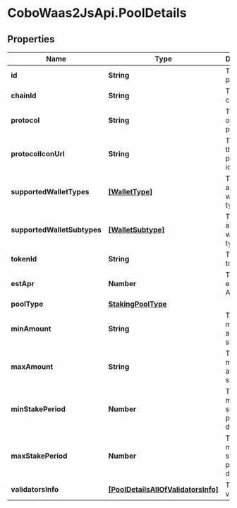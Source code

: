 # CoboWaas2JsApi.PoolDetails

## Properties

Name | Type | Description | Notes
------------ | ------------- | ------------- | -------------
**id** | **String** | The unique protocol id. | 
**chainId** | **String** | The unique chain id. | 
**protocol** | **String** | The name of the protocol. | 
**protocolIconUrl** | **String** | The URL of the protocol&#39;s icon. | 
**supportedWalletTypes** | [**[WalletType]**](WalletType.md) | The list of available wallet types. | 
**supportedWalletSubtypes** | [**[WalletSubtype]**](WalletSubtype.md) | The list of available wallet types. | 
**tokenId** | **String** | The unique token id. | 
**estApr** | **Number** | The estimated APR. | 
**poolType** | [**StakingPoolType**](StakingPoolType.md) |  | [optional] 
**minAmount** | **String** | The minimum amount to stake. | [optional] 
**maxAmount** | **String** | The maximum amount to stake. | [optional] 
**minStakePeriod** | **Number** | The minimum staking period in days. | [optional] 
**maxStakePeriod** | **Number** | The maximum staking period in days. | [optional] 
**validatorsInfo** | [**[PoolDetailsAllOfValidatorsInfo]**](PoolDetailsAllOfValidatorsInfo.md) | The list of validators. | 


